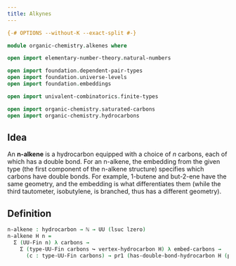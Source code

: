 ```yaml
---
title: Alkynes
---
```


```agda
{-# OPTIONS --without-K --exact-split #-}

module organic-chemistry.alkenes where

open import elementary-number-theory.natural-numbers

open import foundation.dependent-pair-types
open import foundation.universe-levels
open import foundation.embeddings

open import univalent-combinatorics.finite-types

open import organic-chemistry.saturated-carbons
open import organic-chemistry.hydrocarbons
```

## Idea

An **n-alkene** is a hydrocarbon equipped with a choice of $n$ carbons, each of which has a double bond. For an n-alkene, the embedding from the given type (the first component of the n-alkene structure) specifies which carbons have double bonds. For example, 1-butene and but-2-ene have the same geometry, and the embedding is what differentiates them (while the third tautometer, isobutylene, is branched, thus has a different geometry).

## Definition

```agda
n-alkene : hydrocarbon → ℕ → UU (lsuc lzero)
n-alkene H n =
  Σ (UU-Fin n) λ carbons →
    Σ (type-UU-Fin carbons ↪ vertex-hydrocarbon H) λ embed-carbons →
      (c : type-UU-Fin carbons) → pr1 (has-double-bond-hydrocarbon H (pr1 embed-carbons c))
```
